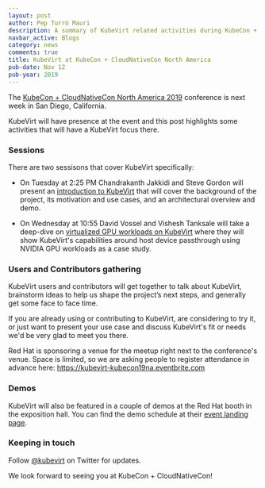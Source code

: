 ```yaml
---
layout: post
author: Pep Turró Mauri
description: A summary of KubeVirt related activities during KubeCon + CloudNativeCon North America 2019 in San Diego
navbar_active: Blogs
category: news
comments: true
title: KubeVirt at KubeCon + CloudNativeCon North America
pub-date: Nov 12
pub-year: 2019
---
```


The [KubeCon + CloudNativeCon North America 2019](https://events.linuxfoundation.org/events/kubecon-cloudnativecon-north-america-2019/)
conference is next week in San Diego, California.

KubeVirt will have presence at the event and this post highlights some
activities that will have a KubeVirt focus there.

### Sessions

There are two sessisons that cover KubeVirt specifically:

- On Tuesday at 2:25 PM Chandrakanth Jakkidi and Steve Gordon will present an
  [introduction to KubeVirt](https://sched.co/VyBC) that will cover the
  background of the project, its motivation and use cases, and an architectural
  overview and demo.

- On Wednesday at 10:55 David Vossel and Vishesh Tanksale will take a deep-dive
  on [virtualized GPU workloads on KubeVirt](https://sched.co/VnjX) where they
  will show KubeVirt's capabilities around host device passthrough using NVIDIA
  GPU workloads as a case study.

### Users and Contributors gathering

KubeVirt users and contributors will get together to talk about KubeVirt,
brainstorm ideas to help us shape the project’s next steps, and generally get
some face to face time.

If you are already using or contributing to KubeVirt, are considering to try it,
or just want to present your use case and discuss KubeVirt's fit or needs we'd
be very glad to meet you there.

Red Hat is sponsoring a venue for the meetup right next to the conference's
venue. Space is limited, so we are asking people to register attendance in
advance here: https://kubevirt-kubecon19na.eventbrite.com

### Demos

KubeVirt will also be featured in a couple of demos at the Red Hat booth in
the exposition hall. You can find the demo schedule at their [event landing page](https://www.redhat.com/en/events/red-hat-kubecon-cloudnativecon-north-america-2019).

### Keeping in touch

Follow [@kubevirt](https://twitter.com/kubevirt) on Twitter for updates.

We look forward to seeing you at KubeCon + CloudNativeCon!
